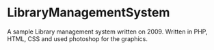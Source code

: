 # LibraryManagementSystem
A sample Library management system written on 2009. Written in PHP, HTML, CSS and used photoshop for the graphics.

